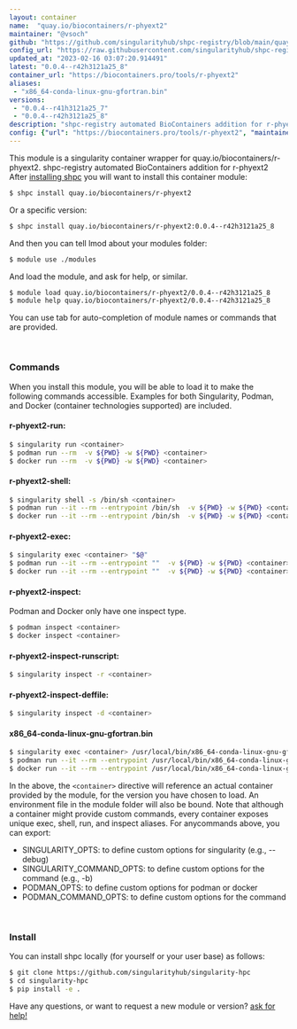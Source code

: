 ```yaml
---
layout: container
name:  "quay.io/biocontainers/r-phyext2"
maintainer: "@vsoch"
github: "https://github.com/singularityhub/shpc-registry/blob/main/quay.io/biocontainers/r-phyext2/container.yaml"
config_url: "https://raw.githubusercontent.com/singularityhub/shpc-registry/main/quay.io/biocontainers/r-phyext2/container.yaml"
updated_at: "2023-02-16 03:07:20.914491"
latest: "0.0.4--r42h3121a25_8"
container_url: "https://biocontainers.pro/tools/r-phyext2"
aliases:
 - "x86_64-conda-linux-gnu-gfortran.bin"
versions:
 - "0.0.4--r41h3121a25_7"
 - "0.0.4--r42h3121a25_8"
description: "shpc-registry automated BioContainers addition for r-phyext2"
config: {"url": "https://biocontainers.pro/tools/r-phyext2", "maintainer": "@vsoch", "description": "shpc-registry automated BioContainers addition for r-phyext2", "latest": {"0.0.4--r42h3121a25_8": "sha256:9f08ca5c254e5f4376424d58a1d2778f1364573bca38c087c2bace8f9526ac2f"}, "tags": {"0.0.4--r41h3121a25_7": "sha256:e3a4cdb3b721e45cf16869f21b3013e623b3443b01c29f331353da7f873b964f", "0.0.4--r42h3121a25_8": "sha256:9f08ca5c254e5f4376424d58a1d2778f1364573bca38c087c2bace8f9526ac2f"}, "docker": "quay.io/biocontainers/r-phyext2", "aliases": {"x86_64-conda-linux-gnu-gfortran.bin": "/usr/local/bin/x86_64-conda-linux-gnu-gfortran.bin"}}
---
```


This module is a singularity container wrapper for quay.io/biocontainers/r-phyext2.
shpc-registry automated BioContainers addition for r-phyext2
After [installing shpc](#install) you will want to install this container module:


```bash
$ shpc install quay.io/biocontainers/r-phyext2
```

Or a specific version:

```bash
$ shpc install quay.io/biocontainers/r-phyext2:0.0.4--r42h3121a25_8
```

And then you can tell lmod about your modules folder:

```bash
$ module use ./modules
```

And load the module, and ask for help, or similar.

```bash
$ module load quay.io/biocontainers/r-phyext2/0.0.4--r42h3121a25_8
$ module help quay.io/biocontainers/r-phyext2/0.0.4--r42h3121a25_8
```

You can use tab for auto-completion of module names or commands that are provided.

<br>

### Commands

When you install this module, you will be able to load it to make the following commands accessible.
Examples for both Singularity, Podman, and Docker (container technologies supported) are included.

#### r-phyext2-run:

```bash
$ singularity run <container>
$ podman run --rm  -v ${PWD} -w ${PWD} <container>
$ docker run --rm  -v ${PWD} -w ${PWD} <container>
```

#### r-phyext2-shell:

```bash
$ singularity shell -s /bin/sh <container>
$ podman run --it --rm --entrypoint /bin/sh  -v ${PWD} -w ${PWD} <container>
$ docker run --it --rm --entrypoint /bin/sh  -v ${PWD} -w ${PWD} <container>
```

#### r-phyext2-exec:

```bash
$ singularity exec <container> "$@"
$ podman run --it --rm --entrypoint ""  -v ${PWD} -w ${PWD} <container> "$@"
$ docker run --it --rm --entrypoint ""  -v ${PWD} -w ${PWD} <container> "$@"
```

#### r-phyext2-inspect:

Podman and Docker only have one inspect type.

```bash
$ podman inspect <container>
$ docker inspect <container>
```

#### r-phyext2-inspect-runscript:

```bash
$ singularity inspect -r <container>
```

#### r-phyext2-inspect-deffile:

```bash
$ singularity inspect -d <container>
```


#### x86_64-conda-linux-gnu-gfortran.bin

```bash
$ singularity exec <container> /usr/local/bin/x86_64-conda-linux-gnu-gfortran.bin
$ podman run --it --rm --entrypoint /usr/local/bin/x86_64-conda-linux-gnu-gfortran.bin   -v ${PWD} -w ${PWD} <container> -c " $@"
$ docker run --it --rm --entrypoint /usr/local/bin/x86_64-conda-linux-gnu-gfortran.bin   -v ${PWD} -w ${PWD} <container> -c " $@"
```



In the above, the `<container>` directive will reference an actual container provided
by the module, for the version you have chosen to load. An environment file in the
module folder will also be bound. Note that although a container
might provide custom commands, every container exposes unique exec, shell, run, and
inspect aliases. For anycommands above, you can export:

 - SINGULARITY_OPTS: to define custom options for singularity (e.g., --debug)
 - SINGULARITY_COMMAND_OPTS: to define custom options for the command (e.g., -b)
 - PODMAN_OPTS: to define custom options for podman or docker
 - PODMAN_COMMAND_OPTS: to define custom options for the command

<br>

### Install

You can install shpc locally (for yourself or your user base) as follows:

```bash
$ git clone https://github.com/singularityhub/singularity-hpc
$ cd singularity-hpc
$ pip install -e .
```

Have any questions, or want to request a new module or version? [ask for help!](https://github.com/singularityhub/singularity-hpc/issues)